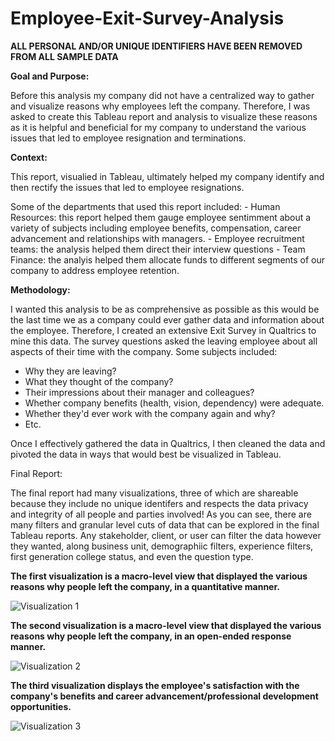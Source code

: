 # Employee-Exit-Survey-Analysis

**ALL PERSONAL AND/OR UNIQUE IDENTIFIERS HAVE BEEN REMOVED FROM ALL SAMPLE DATA** 

**Goal and Purpose:**

Before this analysis my company did not have a centralized way to gather and visualize reasons why employees left the company. Therefore,
I was asked to create this Tableau report and analysis to visualize these reasons as it is helpful and beneficial for my company to understand the various 
issues that led to employee resignation and terminations. 

**Context:** 

This report, visualied in Tableau, ultimately helped my company identify and then rectify the issues that led to employee resignations. 

Some of the departments that used this report included:
    - Human Resources: this report helped them gauge employee sentimment about a variety of subjects including employee benefits, compensation, career advancement
and relationships with managers. 
    - Employee recruitment teams: the analysis helped them direct their interview questions
    - Team Finance: the analyis helped them allocate funds to different segments of our company to address employee retention.

**Methodology:**

I wanted this analysis to be as comprehensive as possible as this would be the last time we as a company could ever gather data and information about the employee.
Therefore, I created an extensive Exit Survey in Qualtrics to mine this data. The survey questions asked the leaving employee about all aspects of their time with
the company. Some subjects included:
   - Why they are leaving?
   - What they thought of the company?
   - Their impressions about their manager and colleagues?
   - Whether company benefits (health, vision, dependency) were adequate.
   - Whether they'd ever work with the company again and why?
   - Etc.

Once I effectively gathered the data in Qualtrics, I then cleaned the data and pivoted the data in ways that would best be visualized in Tableau.

Final Report:

The final report had many visualizations, three of which are shareable because they include no unique identifers and respects the data privacy and integrity of all people and parties involved! As you can see, there are many filters and granular level cuts of data that can be explored in the final Tableau reports. Any stakeholder, client, or user can filter the data however they wanted, along business unit, demographiic filters, experience filters, first generation college status, and even the question type. 

**The first visualization is a macro-level view that displayed the various reasons why people left the company, in a quantitative manner.**

![Visualization 1](Visualization-2.gif)



**The second visualization is a macro-level view that displayed the various reasons why people left the company, in an open-ended response manner.**

![Visualization 2](Visualization-1.gif)



**The third visualization displays the employee's satisfaction with the company's benefits and career advancement/professional development opportunities.**

![Visualization 3](Visualization-3.gif)



